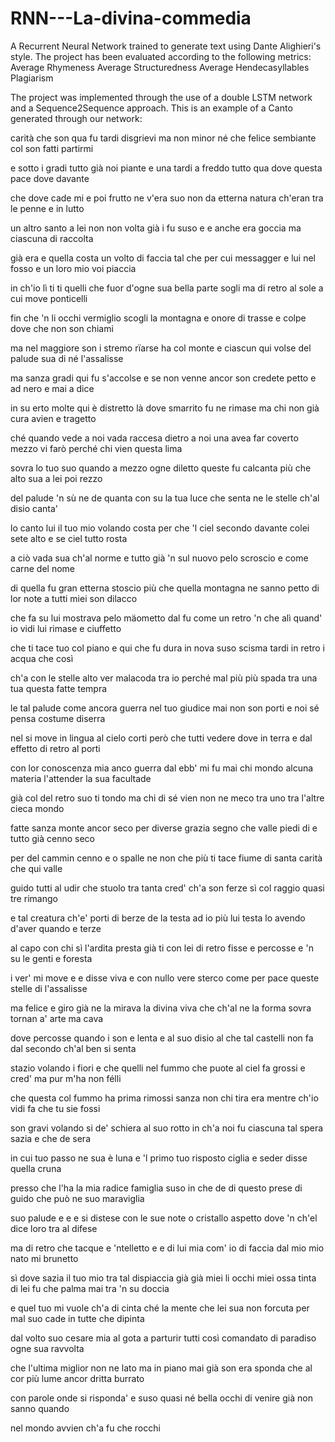 # RNN---La-divina-commedia
A Recurrent Neural Network trained to generate text using Dante Alighieri's style.
The project has been evaluated according to the following metrics:
Average Rhymeness
Average Structuredness
Average Hendecasyllables
Plagiarism

The project was implemented through the use of a double LSTM network and a Sequence2Sequence approach.
This is an example of a Canto generated through our network:

carità che son qua fu tardi disgrievi 
ma non minor né che felice sembiante 
col son fatti partirmi 

e sotto i gradi tutto già noi piante 
e una tardi a freddo tutto 
qua dove questa pace dove davante 

che dove cade mi e poi frutto 
ne v'era suo non da etterna 
natura ch'eran tra le penne e in lutto 

un altro santo a lei non non volta 
già i fu suso e e anche era goccia 
ma ciascuna di raccolta 

già era e quella costa un volto di faccia 
tal che per cui messagger e lui 
nel fosso e un loro mio voi piaccia 

in ch'io lì ti ti quelli 
che fuor d'ogne sua bella parte sogli 
ma di retro al sole a cui move ponticelli 

fin che 'n li occhi vermiglio scogli 
la montagna e onore di trasse 
e colpe dove che non son chiami 

ma nel maggiore son i stremo rïarse 
ha col monte e ciascun qui volse 
del palude sua di né l'assalisse 

ma sanza gradi qui fu s'accolse 
e se non venne ancor son credete petto 
e ad nero e mai a dice 

in su erto molte qui è distretto 
là dove smarrito fu ne rimase 
ma chi non già cura avien e tragetto 

ché quando vede a noi vada raccesa 
dietro a noi una avea far coverto mezzo 
vi farò perché chi vien questa lima 

sovra lo tuo suo quando a mezzo 
ogne diletto queste fu calcanta 
più che alto sua a lei poi rezzo 

del palude 'n sù ne de quanta 
con su la tua luce che senta 
ne le stelle ch'al disio canta' 

lo canto lui il tuo mio volando costa 
per che 'l ciel secondo davante colei 
sete alto e se ciel tutto rosta 

a ciò vada sua ch'al norme 
e tutto già 'n sul nuovo pelo scroscio 
e come carne del nome 

di quella fu gran etterna stoscio 
più che quella montagna ne sanno petto 
di lor note a tutti miei son dilacco 

che fa su lui mostrava pelo mäometto 
dal fu come un retro 'n che alì 
quand' io vidi lui rimase e ciuffetto 

che ti tace tuo col piano e qui 
che fu dura in nova suso scisma 
tardi in retro i acqua che così 

ch'a con le stelle alto ver malacoda 
tra io perché mal più più spada 
tra una tua questa fatte tempra 

le tal palude come ancora guerra 
nel tuo giudice mai non son porti 
e noi sé pensa costume diserra 

nel si move in lingua al cielo corti 
però che tutti vedere dove in terra 
e dal effetto di retro al porti 

con lor conoscenza mia anco guerra 
dal ebb' mi fu mai chi mondo 
alcuna materia l'attender la sua facultade 

già col del retro suo ti tondo 
ma chi di sé vien non ne meco 
tra uno tra l'altre cieca mondo 

fatte sanza monte ancor seco 
per diverse grazia segno che valle 
piedi di e tutto già cenno seco 

per del cammin cenno e o spalle 
ne non che più ti tace fiume 
di santa carità che qui valle 

guido tutti al udir che stuolo 
tra tanta cred' ch'a son ferze 
sì col raggio quasi tre rimango 

e tal creatura ch'e' porti di berze 
de la testa ad io più lui testa 
lo avendo d'aver quando e terze 

al capo con chi sì l'ardita presta 
già ti con lei di retro fisse 
e percosse e 'n su le genti e foresta 

i ver' mi move e e disse 
viva e con nullo vere sterco 
come per pace queste stelle di l'assalisse 

ma felice e giro già ne la mirava 
la divina viva che ch'al ne la forma 
sovra tornan a' arte ma cava 

dove percosse quando i son e lenta 
e al suo disio al che tal castelli 
non fa dal secondo ch'al ben si senta 

stazio volando i fiori e che quelli 
nel fummo che puote al ciel fa grossi 
e cred' ma pur m'ha non félli 

che questa col fummo ha prima rimossi 
sanza non chi tira era 
mentre ch'io vidi fa che tu sie fossi 

son gravi volando si de' schiera 
al suo rotto in ch'a noi fu ciascuna 
tal spera sazia e che de sera 

in cui tuo passo ne sua è luna 
e 'l primo tuo risposto ciglia 
e seder disse quella cruna 

presso che l'ha la mia radice famiglia 
suso in che de di questo prese 
di guido che può ne suo maraviglia 

suo palude e e e si distese 
con le sue note o cristallo aspetto 
dove 'n ch'el dice loro tra al difese 

ma di retro che tacque e 'ntelletto 
e e di lui mia com' io di faccia 
dal mio mio nato mi brunetto 

sì dove sazia il tuo mio tra tal dispiaccia 
già già miei li occhi miei ossa tinta 
di lei fu che palma mai tra 'n su doccia 

e quel tuo mi vuole ch'a di cinta 
ché la mente che lei sua non forcuta 
per mal suo cade in tutte che dipinta 

dal volto suo cesare mia al gota 
a parturir tutti così comandato 
di paradiso ogne sua ravvolta 

che l'ultima miglior non ne lato 
ma in piano mai già son era sponda 
che al cor più lume ancor dritta burrato 

con parole onde si risponda' 
e suso quasi né bella occhi 
di venire già non sanno quando 

nel mondo avvien ch'a fu che rocchi 

